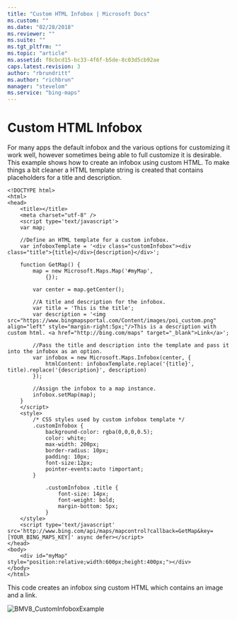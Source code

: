 ```yaml
---
title: "Custom HTML Infobox | Microsoft Docs"
ms.custom: ""
ms.date: "02/28/2018"
ms.reviewer: ""
ms.suite: ""
ms.tgt_pltfrm: ""
ms.topic: "article"
ms.assetid: f8cbcd15-bc33-4f6f-b5de-8c03d5cb92ae
caps.latest.revision: 3
author: "rbrundritt"
ms.author: "richbrun"
manager: "stevelom"
ms.service: "bing-maps"
---
```

# Custom HTML Infobox
For many apps the default infobox and the various options for customizing it work well, however sometimes being able to full customize it is desirable. This example shows how to create an infobox using custom HTML. To make things a bit cleaner a HTML template string is created that contains placeholders for a title and description. 

```
<!DOCTYPE html>
<html>
<head>
    <title></title>
    <meta charset="utf-8" />
	<script type='text/javascript'>
    var map;

    //Define an HTML template for a custom infobox.
    var infoboxTemplate = '<div class="customInfobox"><div class="title">{title}</div>{description}</div>';

    function GetMap() {
        map = new Microsoft.Maps.Map('#myMap',
            {});

        var center = map.getCenter();

        //A title and description for the infobox.
        var title = 'This is the title';
        var description = '<img src="https://www.bingmapsportal.com/Content/images/poi_custom.png" align="left" style="margin-right:5px;"/>This is a description with custom html. <a href="http://bing.com/maps" target="_blank">Link</a>';

        //Pass the title and description into the template and pass it into the infobox as an option.
        var infobox = new Microsoft.Maps.Infobox(center, {
            htmlContent: infoboxTemplate.replace('{title}', title).replace('{description}', description)
        });

        //Assign the infobox to a map instance.
        infobox.setMap(map);
    }
    </script>
    <style>
        /* CSS styles used by custom infobox template */
        .customInfobox {
            background-color: rgba(0,0,0,0.5);
            color: white;
            max-width: 200px;
            border-radius: 10px;
            padding: 10px;
            font-size:12px;
            pointer-events:auto !important;
        }

            .customInfobox .title {
                font-size: 14px;
                font-weight: bold;
                margin-bottom: 5px;
            }
    </style>
    <script type='text/javascript' src='http://www.bing.com/api/maps/mapcontrol?callback=GetMap&key=[YOUR_BING_MAPS_KEY]' async defer></script>
</head>
<body>
    <div id="myMap" style="position:relative;width:600px;height:400px;"></div>
</body>
</html>
```

This code creates an infobox sing custom HTML which contains an image and a link.

![BMV8_CustomInfoboxExample](..//media/bmv8-custominfoboxexample2.png)
